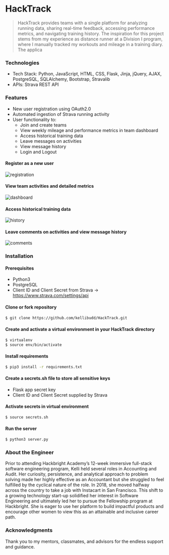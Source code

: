 # HackTrack

>HackTrack provides teams with a single platform for analyzing running data, sharing real-time feedback, accessing performance metrics, and navigating training history. The inspiration for this project stems from my experience as distance runner at a Division I program, where I manually tracked my workouts and mileage in a training diary. The applica


### Technologies
  - Tech Stack: Python, JavaScript, HTML, CSS, Flask, Jinja, jQuery, AJAX, PostgreSQL, SQLAlchemy, Bootstrap, Stravalib 
  - APIs: Strava REST API
### Features
  - New user registration using OAuth2.0
  - Automated ingestion of Strava running activity
  - User functionality to:
    - Join and create teams
    - View weekly mileage and performance metrics in team dashboard
    - Access historical training data
    - Leave messages on activities
    - View message history
    - Login and Logout

#### Register as a new user
![registration](https://github.com/kellibudd/hacktrack/blob/master/static/img/registration.gif)
#### View team activities and detailed metrics
![dashboard](https://github.com/kellibudd/hacktrack/blob/master/static/img/view_activities.gif)
#### Access historical training data
![history](https://github.com/kellibudd/hacktrack/blob/master/static/img/navigate_weeks.gif)
#### Leave comments on activities and view message history
![comments](https://github.com/kellibudd/hacktrack/blob/master/static/img/comments.gif)






### Installation
#### Prerequisites
  - Python3
  - PostgreSQL
  - Client ID and Client Secret from Strava -> https://www.strava.com/settings/api

#### Clone or fork repository
```sh
$ git clone https://github.com/kellibudd/HackTrack.git
```
#### Create and activate a virtual environment in your HackTrack directory
```sh
$ virtualenv
$ source env/bin/activate
```
#### Install requirements
```sh
$ pip3 install -r requirements.txt
```
#### Create a secrets.sh file to store all sensitive keys
  - Flask app secret key
  - Client ID and Client Secret supplied by Strava

#### Activate secrets in virtual environment
```sh
$ source secrets.sh
```
#### Run the server
```sh
$ python3 server.py
```

### About the Engineer

Prior to attending Hackbright Academy’s 12-week immersive full-stack software engineering program, Kelli held several roles in Accounting and Audit. Her curiosity, persistence, and analytical approach to problem solving made her highly effective as an Accountant but she struggled to feel fulfilled by the cyclical nature of the role. In 2018, she moved halfway across the country to take a job with Instacart in San Francisco. This shift to a growing technology start-up solidified her interest in Software Engineering and ultimately led her to pursue the Fellowship program at Hackbright. She is eager to use her platform to build impactful products and encourage other women to view this as an attainable and inclusive career path.

### Acknowledgments

Thank you to my mentors, classmates, and advisors for the endless support and guidance.




[//]: # (These are reference links used in the body of this note and get stripped out when the markdown processor does its job. There is no need to format nicely because it shouldn't be seen. Thanks SO - http://stackoverflow.com/questions/4823468/store-comments-in-markdown-syntax)

   [registration]: <https://github.com/kellibudd/hacktrack/blob/master/static/img/registration.gif>
   [dashboard]: <https://github.com/kellibudd/hacktrack/blob/master/static/img/view_activities.gif>
   [history]: <https://github.com/kellibudd/hacktrack/blob/master/static/img/navigate_weeks.gif>
   [comments]: <https://github.com/kellibudd/hacktrack/blob/master/static/img/comments.gif>
